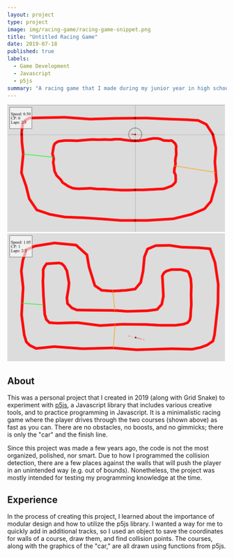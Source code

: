 ```yaml
---
layout: project
type: project
image: img/racing-game/racing-game-snippet.png
title: "Untitled Racing Game"
date: 2019-07-18
published: true
labels:
  - Game Development
  - Javascript
  - p5js
summary: "A racing game that I made during my junior year in high school."
---
```


<div class="text-center p-4">
  <img width="500px" src="../img/racing-game/racing-game-full.png" class="img-thumbnail">
  <img width="500px" src="../img/racing-game/racing-game-full-alt.png" class="img-thumbnail">  
</div>

## About

This was a personal project that I created in 2019 (along with Grid Snake) to experiment with [p5js](https://p5js.org/), a Javascript library that includes various creative tools, and to practice programming in Javascript. It is a minimalistic racing game where the player drives through the two courses (shown above) as fast as you can. There are no obstacles, no boosts, and no gimmicks; there is only the "car" and the finish line. 

Since this project was made a few years ago, the code is not the most organized, polished, nor smart. Due to how I programmed the collision detection, there are a few places against the walls that will push the player in an unintended way (e.g. out of bounds). Nonetheless, the project was mostly intended for testing my programming knowledge at the time.

## Experience

In the process of creating this project, I learned about the importance of modular design and how to utilize the p5js library. I wanted a way for me to quickly add in additional tracks, so I used an object to save the coordinates for walls of a course, draw them, and find collision points. The courses, along with the graphics of the "car," are all drawn using functions from p5js.
